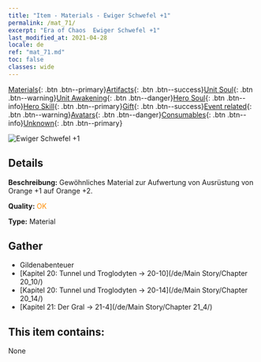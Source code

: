 ```yaml
---
title: "Item - Materials - Ewiger Schwefel +1"
permalink: /mat_71/
excerpt: "Era of Chaos  Ewiger Schwefel +1"
last_modified_at: 2021-04-28
locale: de
ref: "mat_71.md"
toc: false
classes: wide
---
```

 [Materials](/ItemsDE/){: .btn .btn--primary}[Artifacts](/ItemsDE/Artifacts/){: .btn .btn--success}[Unit Soul](/ItemsDE/UnitSoul/){: .btn .btn--warning}[Unit Awakening](/ItemsDE/UnitAwakening/){: .btn .btn--danger}[Hero Soul](/ItemsDE/HeroSoul/){: .btn .btn--info}[Hero Skill](/ItemsDE/HeroSkill/){: .btn .btn--primary}[Gift](/ItemsDE/Gift/){: .btn .btn--success}[Event related](/ItemsDE/Events/){: .btn .btn--warning}[Avatars](/ItemsDE/Avatars/){: .btn .btn--danger}[Consumables](/ItemsDE/Consumables/){: .btn .btn--info}[Unknown](/ItemsDE/Unknown/){: .btn .btn--primary}

 ![Ewiger Schwefel +1](/images/t/i_cailiao_liuhuang3.png)

## Details
 **Beschreibung:** Gewöhnliches Material zur Aufwertung von Ausrüstung von Orange +1 auf Orange +2.

 **Quality:** <span style="color: #FF8C00">OK</span>

 **Type:** Material

## Gather

*    Gildenabenteuer 
*    [Kapitel 20: Tunnel und Troglodyten -> 20-10](/de/Main Story/Chapter 20_10/) 
*    [Kapitel 20: Tunnel und Troglodyten -> 20-14](/de/Main Story/Chapter 20_14/) 
*    [Kapitel 21: Der Gral -> 21-4](/de/Main Story/Chapter 21_4/) 

## This item contains:

  None

